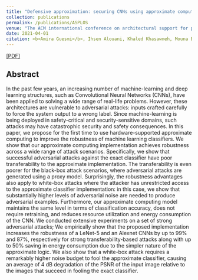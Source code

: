 ```yaml
---
title: "Defensive approximation: securing CNNs using approximate computing"
collection: publications
permalink: /publications/ASPLOS
venue: "The ACM international conference on architectural support for programming languages and operating systems (ASPLOS), 2021, USA"
date: 2021-04-01
citation: <b>Amira Guesmi</b>, Ihsen Alouani, Khaled Khasawneh, Mouna Baklouti, Tarek Frikha, Mohamed Abid, Nael Abu-Ghazaleh
---
```

[[PDF]]([(https://dl.acm.org/doi/10.1145/3445814.3446747)])


## Abstract
In the past few years, an increasing number of machine-learning and deep learning structures, such as Convolutional Neural Networks (CNNs), have been applied to solving a wide range of real-life problems. However, these architectures are vulnerable to adversarial attacks: inputs crafted carefully to force the system output to a wrong label. Since machine-learning is being deployed in safety-critical and security-sensitive domains, such attacks may have catastrophic security and safety consequences. In this paper, we propose for the first time to use hardware-supported approximate computing to improve the robustness of machine learning classifiers. We show that our approximate computing implementation achieves robustness across a wide range of attack scenarios. Specifically, we show that successful adversarial attacks against the exact classifier have poor transferability to the approximate implementation. The transferability is even poorer for the black-box attack scenarios, where adversarial attacks are generated using a proxy model. Surprisingly, the robustness advantages also apply to white-box attacks where the attacker has unrestricted access to the approximate classifier implementation: in this case, we show that substantially higher levels of adversarial noise are needed to produce adversarial examples. Furthermore, our approximate computing model maintains the same level in terms of classification accuracy, does not require retraining, and reduces resource utilization and energy consumption of the CNN. We conducted extensive experiments on a set of strong adversarial attacks; We empirically show that the proposed implementation increases the robustness of a LeNet-5 and an Alexnet CNNs by up to 99% and 87%, respectively for strong transferability-based attacks along with up to 50% saving in energy consumption due to the simpler nature of the approximate logic. We also show that a white-box attack requires a remarkably higher noise budget to fool the approximate classifier, causing an average of 4 dB degradation of the PSNR of the input image relative to the images that succeed in fooling the exact classifier.
